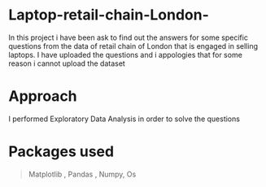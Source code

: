 # Laptop-retail-chain-London-
In this project i have been ask to find out the answers for some specific questions from the data of retail chain  of London that is engaged in selling laptops. 
I have uploaded the questions and i appologies that for some reason i cannot upload the dataset 
# Approach
I performed Exploratory Data Analysis in order to solve the questions 
# Packages used 
> Matplotlib , Pandas , Numpy, Os
